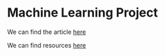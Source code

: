 # Machine Learning Project

We can find the article [here](https://arxiv.org/pdf/1412.5567.pdf)

We can find resources [here](http://www.openslr.org/12/)
